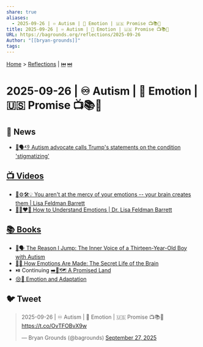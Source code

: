 ```yaml
---
share: true
aliases:
  - 2025-09-26 | ♾️ Autism | 🧠 Emotion | 🇺🇸 Promise 📺📚📰
title: 2025-09-26 | ♾️ Autism | 🧠 Emotion | 🇺🇸 Promise 📺📚📰
URL: https://bagrounds.org/reflections/2025-09-26
Author: "[[bryan-grounds]]"
tags:
---
```

[Home](../index.md) > [Reflections](./index.md) | [⏮️](./2025-09-25.md) [⏭️](./2025-09-27.md)  
# 2025-09-26 | ♾️ Autism | 🧠 Emotion | 🇺🇸 Promise 📺📚📰  
## 📰 News  
- [🧩🗣️👎 Autism advocate calls Trump's statements on the condition 'stigmatizing'](../videos/autism-advocate-calls-trumps-statements-on-the-condition-stigmatizing.md)  
  
## [📺 Videos](../videos/index.md)  
- [🧠⚙️🛠️💡 You aren't at the mercy of your emotions -- your brain creates them | Lisa Feldman Barrett](../videos/you-arent-at-the-mercy-of-your-emotions-your-brain-creates-them-lisa-feldman-barrett.md)  
- [🤔🤯❤️📖 How to Understand Emotions | Dr. Lisa Feldman Barrett](../videos/how-to-understand-emotions-dr-lisa-feldman-barrett.md)  
  
## [📚 Books](../books/index.md)  
- [👦🗣️ The Reason I Jump: The Inner Voice of a Thirteen-Year-Old Boy with Autism](../books/the-reason-i-jump-the-inner-voice-of-a-thirteen-year-old-boy-with-autism.md)  
- [🧠🤔 How Emotions Are Made: The Secret Life of the Brain](../books/how-emotions-are-made-the-secret-life-of-the-brain.md)  
- ⏯️ Continuing [➡️🌟🗺️ A Promised Land](../books/a-promised-land.md)  
- [😢🔄 Emotion and Adaptation](../books/emotion-and-adaptation.md)  
  
## 🐦 Tweet  
<blockquote class="twitter-tweet" data-theme="dark"><p lang="en" dir="ltr">2025-09-26 | ♾️ Autism | 🧠 Emotion | 🇺🇸 Promise 📺📚📰<a href="https://t.co/OvTFOBvX9w">https://t.co/OvTFOBvX9w</a></p>&mdash; Bryan Grounds (@bagrounds) <a href="https://twitter.com/bagrounds/status/1971832057870549296?ref_src=twsrc%5Etfw">September 27, 2025</a></blockquote> <script async src="https://platform.twitter.com/widgets.js" charset="utf-8"></script>